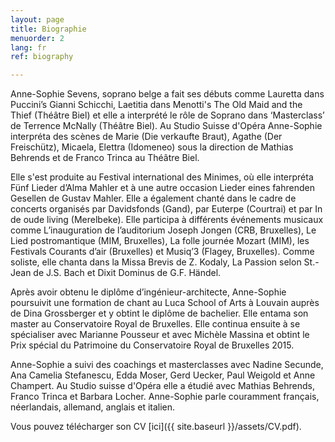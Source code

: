 ```yaml
---
layout: page
title: Biographie
menuorder: 2
lang: fr
ref: biography

---
```

Anne-Sophie Sevens, soprano belge a fait ses débuts comme Lauretta dans Puccini’s Gianni Schicchi, Laetitia dans Menotti's The Old Maid and the Thief (Théâtre Biel) et elle a interprété le rôle de Soprano dans ‘Masterclass’ de Terrence McNally (Théâtre Biel).
Au Studio Suisse d'Opéra Anne-Sophie interpréta des scènes de Marie (Die verkaufte Braut), Agathe (Der Freischütz), Micaela, Elettra (Idomeneo) sous la direction de Mathias Behrends et de Franco Trinca au Théâtre Biel.

Elle s'est produite au Festival international des Minimes, où elle interpréta Fünf Lieder d’Alma Mahler et à une autre occasion Lieder eines fahrenden Gesellen de Gustav Mahler. Elle a également chanté dans le cadre de concerts organisés par Davidsfonds (Gand), par Euterpe (Courtrai) et par In de oude living (Merelbeke). Elle participa à différents événements musicaux  comme L’inauguration de l’auditorium Joseph Jongen (CRB, Bruxelles), Le Lied postromantique (MIM, Bruxelles), La folle journée Mozart (MIM), les Festivals Courants d’air (Bruxelles) et  Musiq’3 (Flagey, Bruxelles).
Comme soliste, elle  chanta dans la Missa Brevis de Z. Kodaly, La Passion selon St.-Jean de J.S. Bach et Dixit Dominus de G.F. Händel.

Après avoir obtenu le diplôme d’ingénieur-architecte, Anne-Sophie poursuivit une formation de chant au Luca School of Arts à Louvain auprès de Dina Grossberger et y obtint le diplôme de bachelier. Elle entama son master au Conservatoire Royal de Bruxelles. Elle continua ensuite à se spécialiser avec Marianne Pousseur et avec Michèle Massina et obtint le Prix spécial du Patrimoine du Conservatoire Royal de Bruxelles 2015. 

Anne-Sophie a suivi des coachings et masterclasses avec Nadine Secunde, Ana Camelia Stefanescu, Edda Moser, Gerd Uecker, Paul Weigold et Anne Champert. Au Studio suisse d'Opéra elle a étudié avec Mathias Behrends, Franco Trinca et Barbara Locher.
Anne-Sophie parle couramment français, néerlandais, allemand, anglais et italien.

Vous pouvez télécharger son CV [ici]({{ site.baseurl }}/assets/CV.pdf).
